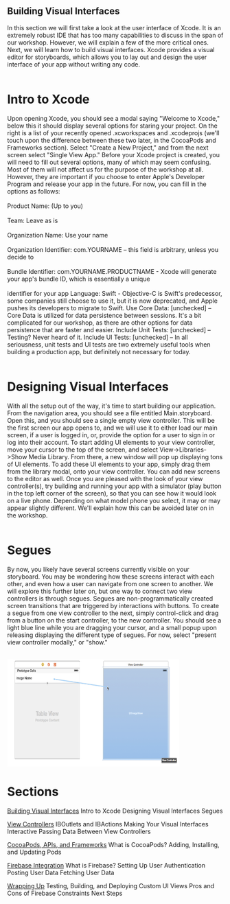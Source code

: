 ## Building Visual Interfaces
In this section we will first take a look at the user interface of Xcode. It is an extremely robust IDE that has too many capabilities to discuss in the span of our workshop. However, we will explain a few of the more critical ones. Next, we will learn how to build visual interfaces. Xcode provides a visual editor for storyboards, which allows you to lay out and design the user interface of your app without writing any code. <br /> <br />

#   Intro to Xcode
Upon opening Xcode, you should see a modal saying "Welcome to Xcode," below this it should display several options for staring your project. On the right is a list of your recently opened .xcworkspaces and .xcodeprojs (we'll touch upon the difference between these two later, in the CocoaPods and Frameworks section). Select "Create a New Project," and from the next screen select "Single View App." Before your Xcode project is created, you will need to fill out several options, many of which may seem confusing. Most of them will not affect us for the purpose of the workshop at all. However, they are important if you choose to enter Apple's Developer Program and release your app in the future. For now, you can fill in the options as follows: <br /> <br />
Product Name: (Up to you) <br /> <br />
Team: Leave as is <br /> <br />
Organization Name: Use your name <br /> <br />
Organization Identifier: com.YOURNAME – this field is arbitrary, unless you decide to <br /> <br />
Bundle Identifier: com.YOURNAME.PRODUCTNAME - Xcode will generate your app's bundle ID, which is essentially a unique <br /> <br /> identifier for your app
Language: Swift - Objective-C is Swift's predecessor, some companies still choose to use it, but it is now deprecated, and Apple pushes its developers to migrate to Swift.
Use Core Data: [unchecked] – Core Data is utilized for data persistence between sessions. It's a bit complicated for our workshop, as there are other options for data persistence that are faster and easier.
Include Unit Tests: [unchecked] – Testing? Never heard of it.
Include UI Tests: [unchecked] – In all seriousness, unit tests and UI tests are two extremely useful tools when building a production app, but definitely not necessary for today. <br /> <br />


#   Designing Visual Interfaces
With all the setup out of the way, it's time to start building our application. From the navigation area, you should see a file entitled Main.storyboard. Open this, and you should see a single empty view controller. This will be the first screen our app opens to, and we will use it to either load our main screen, if a user is logged in, or, provide the option for a user to sign in or log into their account. To start adding UI elements to your view controller, move your cursor to the top of the screen, and select View->Libraries->Show Media Library. From there, a new window will pop up displaying tons of UI elements. To add these UI elements to your app, simply drag them from the library modal, onto your view controller. You can add new screens to the editor as well. Once you are pleased with the look of your view controller(s), try building and running your app with a simulator (play button in the top left corner of the screen), so that you can see how it would look on a live phone. Depending on what model phone you select, it may or may appear slightly different. We'll explain how this can be avoided later on in the workshop. <br /> <br />

#   Segues
By now, you likely have several screens currently visible on your storyboard. You may be wondering how these screens interact with each other, and even how a user can navigate from one screen to another. We will explore this further later on, but one way to connect two view controllers is through segues. Segues are non-programmatically created screen transitions that are triggered by interactions with buttons. To create a segue from one view controller to the next, simply control-click and drag from a button on the start controller, to the new controller. You should see a light blue line while you are dragging your cursor, and a small popup upon releasing displaying the different type of segues. For now, select "present view controller modally," or "show." <br /> <br />

<img src="workshopImages/segue.png"
alt="Segue"
height="250" width="400" />


# Sections


<a href="Visual-Interfaces.md">Building Visual Interfaces</a>
Intro to Xcode
Designing Visual Interfaces
Segues


<a href="ViewControllers.md">View Controllers</a>
IBOutlets and IBActions
Making Your Visual Interfaces Interactive
Passing Data Between View Controllers


<a href="Frameworks.md">CocoaPods, APIs, and Frameworks</a>
What is CocoaPods?
Adding, Installing, and Updating Pods

<a href="Firebase.md">Firebase Integration</a>
What is Firebase?
Setting Up
User Authentication
Posting User Data
Fetching User Data

<a href="Conclusion.md">Wrapping Up</a>
Testing, Building, and Deploying
Custom UI Views
Pros and Cons of Firebase
Constraints
Next Steps
